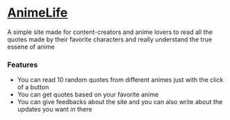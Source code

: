 # [AnimeLife](https://animelife.live/)
<p> A simple site made for content-creators and anime lovers to read all the quotes made by their favorite characters and really understand the true essene of anime </p>
<h3>Features</h3>
<ul>
  <li>You can read 10 random quotes from different animes just with the click of a button</li>
  <li>You can get quotes based on your favorite anime</li>
  <li>You can give feedbacks about the site and you can also write about the updates you want in there </li>
</ul>
